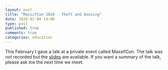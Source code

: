 ```yaml
---
layout: post
title: "MassifCon 2020 - Theft and Doxxing"
date: 2020-02-08 14:00
type: post
published: true
comments: true
categories: education
---
```


This February I gave a talk at a private event called MassifCon. The talk was not recorded but the [slides](/assets/other/massifcon20-slides.pdf) are available. If you want a summary of the talk, please ask me the next time we meet.

